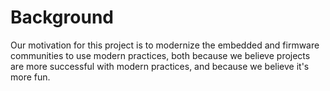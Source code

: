 Background
==========

Our motivation for this project is to modernize the embedded and firmware communities to use modern practices, both because we believe projects are more successful with modern practices, and because we believe it's more fun.

